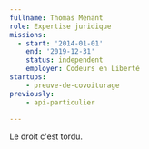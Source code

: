 ```yaml
---
fullname: Thomas Menant
role: Expertise juridique
missions:
  - start: '2014-01-01'
    end: '2019-12-31'
    status: independent
    employer: Codeurs en Liberté
startups:
    - preuve-de-covoiturage
previously:
    - api-particulier
  
---
```


Le droit c'est tordu.
